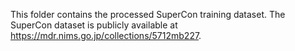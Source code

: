 This folder contains the processed SuperCon training dataset. The SuperCon dataset is publicly available at https://mdr.nims.go.jp/collections/5712mb227.
